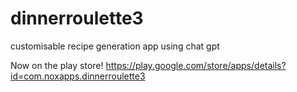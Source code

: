 # dinnerroulette3
customisable recipe generation app using chat gpt

Now on the play store!
https://play.google.com/store/apps/details?id=com.noxapps.dinnerroulette3
